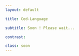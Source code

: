 ```yaml
---
layout: default

title: Ced-Language

subtitle: Soon ! Please wait...

contrast:

class: soon
---
```

